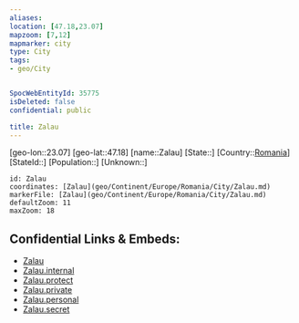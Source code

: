 ```yaml
---
aliases: 
location: [47.18,23.07]
mapzoom: [7,12] 
mapmarker: city 
type: City
tags:
- geo/City


SpocWebEntityId: 35775
isDeleted: false
confidential: public

title: Zalau
---
```

[geo-lon::23.07]
[geo-lat::47.18]
[name::Zalau]
[State::]
[Country::[Romania](geo/Continent/Europe/Romania.md)]
[StateId::]
[Population::]
[Unknown::]


```leaflet
id: Zalau
coordinates: [Zalau](geo/Continent/Europe/Romania/City/Zalau.md)
markerFile: [Zalau](geo/Continent/Europe/Romania/City/Zalau.md)
defaultZoom: 11 
maxZoom: 18
```


## Confidential Links & Embeds: 
- [Zalau](../../../../../../_public/geo/Continent/Europe/Romania/City/Zalau.md) 
- [Zalau.internal](../../../../../../_internal/geo/Continent/Europe/Romania/City/Zalau.internal.md) 
- [Zalau.protect](../../../../../../_protect/geo/Continent/Europe/Romania/City/Zalau.protect.md) 
- [Zalau.private](../../../../../../_private/geo/Continent/Europe/Romania/City/Zalau.private.md) 
- [Zalau.personal](../../../../../../_personal/geo/Continent/Europe/Romania/City/Zalau.personal.md) 
- [Zalau.secret](../../../../../../_secret/geo/Continent/Europe/Romania/City/Zalau.secret.md) 

